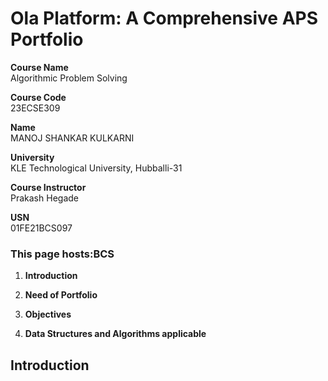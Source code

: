 # Ola Platform: A Comprehensive APS Portfolio

**Course Name**  
Algorithmic Problem Solving

**Course Code**  
23ECSE309

**Name**  
MANOJ SHANKAR KULKARNI

**University**  
KLE Technological University, Hubballi-31

**Course Instructor**  
Prakash Hegade

**USN**  
01FE21BCS097

### This page hosts:BCS

1. **Introduction**

2. **Need of Portfolio**

3. **Objectives**

4. **Data Structures and Algorithms applicable**

## Introduction
